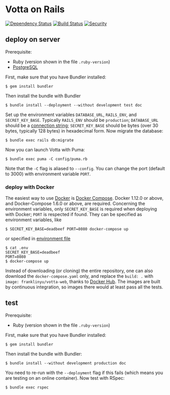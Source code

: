 # Votta on Rails

[![Dependency Status](https://gemnasium.com/badges/github.com/franklinyu/Votta-on-Rails.svg)](https://gemnasium.com/github.com/franklinyu/Votta-on-Rails)
[![Build Status](https://semaphoreci.com/api/v1/franklinyu/votta-on-rails/branches/master/badge.svg)](https://semaphoreci.com/franklinyu/votta-on-rails)
[![Security](https://hakiri.io/github/franklinyu/Votta-on-Rails/master.svg)](https://hakiri.io/github/franklinyu/Votta-on-Rails/master)

## deploy on server

Prerequisite:

 * Ruby (version shown in the file `.ruby-version`)
 * [PostgreSQL][]

[PostgreSQL]: https://www.postgresql.org/download/

First, make sure that you have Bundler installed:

    $ gem install bundler

Then install the bundle with Bundler

    $ bundle install --deployment --without development test doc

Set up the environment variables `DATABASE_URL`, `RAILS_ENV`, and
`SECRET_KEY_BASE`. Typically `RAILS_ENV` should be `production`; `DATABASE_URL`
should be a [connection string][]; `SECRET_KEY_BASE` should be bytes (over 30
bytes, typically 128 bytes) in hexadecimal form. Now migrate the database:

    $ bundle exec rails db:migrate

Now you can launch Votta with Puma:

    $ bundle exec puma -C config/puma.rb

Note that the `-C` flag is aliased to `--config`. You can change the port
(default to 3000) with environment variable `PORT`.

[connection string]: https://www.postgresql.org/docs/9.6/static/libpq-connect.html#LIBPQ-CONNSTRING

### deploy with Docker

The easiest way to use [Docker][] is [Docker Compose][]. Docker 1.12.0 or above,
and Docker-Compose 1.6.0 or above, are required. Concerning the environment
variables, only `SECRET_KEY_BASE` is required when deploying with Docker; `PORT`
is respected if found. They can be specified as environment variables, like

    $ SECRET_KEY_BASE=deadbeef PORT=8080 docker-compose up

or specified in [environment file][]

    $ cat .env
    SECRET_KEY_BASE=deadbeef
    PORT=8080
    $ docker-compose up

[Docker]: https://www.docker.com/
[Docker Compose]: https://docs.docker.com/compose/
[environment file]: https://docs.docker.com/compose/env-file/

Instead of downloading (or cloning) the entire repository, one can also download
the `docker-compose.yaml` only, and replace the `build: .` with
`image: franklinyu/votta-web`, thanks to [Docker Hub]. The images are built by
continuous integration, so images there would at least pass all the tests.

[Docker Hub]: https://hub.docker.com/r/franklinyu/votta-web/

## test

Prerequisite:

 * Ruby (version shown in the file `.ruby-version`)

First, make sure that you have Bundler installed:

    $ gem install bundler

Then install the bundle with Bundler:

    $ bundle install --without development production doc

You need to re-run with the `--deployment` flag if this fails (which means you
are testing on an online container). Now test with RSpec:

    $ bundle exec rspec

